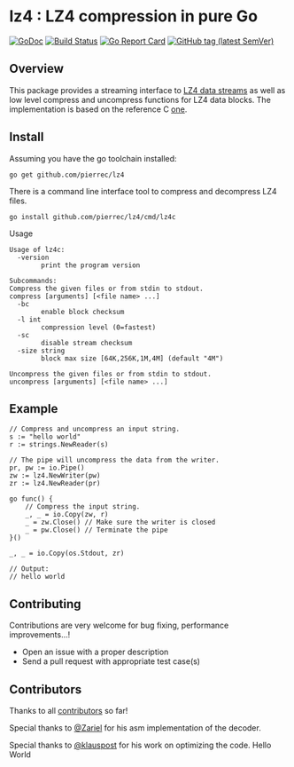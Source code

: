 # lz4 : LZ4 compression in pure Go

[![GoDoc](https://godoc.org/github.com/pierrec/lz4?status.svg)](https://godoc.org/github.com/pierrec/lz4)
[![Build Status](https://travis-ci.org/pierrec/lz4.svg?branch=master)](https://travis-ci.org/pierrec/lz4)
[![Go Report Card](https://goreportcard.com/badge/github.com/pierrec/lz4)](https://goreportcard.com/report/github.com/pierrec/lz4)
[![GitHub tag (latest SemVer)](https://img.shields.io/github/tag/pierrec/lz4.svg?style=social)](https://github.com/pierrec/lz4/tags)

## Overview

This package provides a streaming interface to [LZ4 data streams](http://fastcompression.blogspot.fr/2013/04/lz4-streaming-format-final.html) as well as low level compress and uncompress functions for LZ4 data blocks.
The implementation is based on the reference C [one](https://github.com/lz4/lz4).

## Install

Assuming you have the go toolchain installed:

```
go get github.com/pierrec/lz4
```

There is a command line interface tool to compress and decompress LZ4 files.

```
go install github.com/pierrec/lz4/cmd/lz4c
```

Usage

```
Usage of lz4c:
  -version
        print the program version

Subcommands:
Compress the given files or from stdin to stdout.
compress [arguments] [<file name> ...]
  -bc
        enable block checksum
  -l int
        compression level (0=fastest)
  -sc
        disable stream checksum
  -size string
        block max size [64K,256K,1M,4M] (default "4M")

Uncompress the given files or from stdin to stdout.
uncompress [arguments] [<file name> ...]

```


## Example

```
// Compress and uncompress an input string.
s := "hello world"
r := strings.NewReader(s)

// The pipe will uncompress the data from the writer.
pr, pw := io.Pipe()
zw := lz4.NewWriter(pw)
zr := lz4.NewReader(pr)

go func() {
	// Compress the input string.
	_, _ = io.Copy(zw, r)
	_ = zw.Close() // Make sure the writer is closed
	_ = pw.Close() // Terminate the pipe
}()

_, _ = io.Copy(os.Stdout, zr)

// Output:
// hello world
```

## Contributing

Contributions are very welcome for bug fixing, performance improvements...!

- Open an issue with a proper description
- Send a pull request with appropriate test case(s)

## Contributors

Thanks to all [contributors](https://github.com/pierrec/lz4/graphs/contributors)  so far!

Special thanks to [@Zariel](https://github.com/Zariel) for his asm implementation of the decoder.

Special thanks to [@klauspost](https://github.com/klauspost) for his work on optimizing the code.
Hello World
